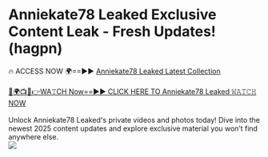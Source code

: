 # Anniekate78 Leaked Exclusive Content Leak - Fresh Updates! (hagpn)

🔥 ACCESS NOW 🌍==►► <a href="https://tinyurl.com/kvy9nzfs" rel="nofollow">Anniekate78 Leaked Latest Collection</a>
<br><br>
[🔴🌍📺📱👉WA𝚃CH Now==►► CLICK HERE TO Anniekate78 Leaked 𝚆𝙰𝚃𝙲𝙷 NOW](https://tinyurl.com/kvy9nzfs)
<br><br>
Unlock Anniekate78 Leaked's private videos and photos today! Dive into the newest 2025 content updates and explore exclusive material you won’t find anywhere else.
<br>
<a href="https://tinyurl.com/kvy9nzfs" rel="nofollow" data-target="animated-image.originalLink"><img src="https://camo.githubusercontent.com/8a4f000d20f83aca3bf7ec5f350d767afa0574a8a352519fd8cfa583a6f93a33/68747470733a2f2f692e696d6775722e636f6d2f644a486b345a712e676966" data-canonical-src="https://i.imgur.com/dJHk4Zq.gif" style="max-width: 100%; display: inline-block;" data-target="animated-image.originalImage"></a>
<br>
